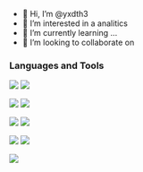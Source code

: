 - 👋 Hi, I’m @yxdth3
- 👀 I’m interested in a analitics 
- 🌱 I’m currently learning ...
- 💞️ I’m looking to collaborate on 


### Languages and Tools

<p>
  <img src="https://img.shields.io/badge/PHP-F05032?style=for-the-badge&logo=PHP&logoColor=white">
  <img src="https://img.shields.io/badge/Phyton-F05032?style=for-the-badge&logo=Phyton&logoColor=white">
</p>
<p>
  <img src="https://img.shields.io/badge/Visual_Studio-5C2D91?style=for-the-badge&logo=visual%20studio&logoColor=white">
  <img src="https://img.shields.io/badge/Eclipse-2C2255?style=for-the-badge&logo=eclipse&logoColor=white">  
</p>
<p>
  <img src="https://img.shields.io/badge/CSS3-1572B6?style=for-the-badge&logo=css3&logoColor=white">
  <img src="https://img.shields.io/badge/HTML5-E34F26?style=for-the-badge&logo=html5&logoColor=white">
</p>
<p>
  <img src="https://img.shields.io/badge/Java-ED8B00?style=for-the-badge&logo=java&logoColor=white">
  <img src="https://img.shields.io/badge/JavaScript-F7DF1E?style=for-the-badge&logo=javascript&logoColor=black">
</p>
<p>
  <img src="https://img.shields.io/badge/MySQL-EC9322?style=for-the-badge&logo=mysql&logoColor=white">
</p>

<!---
yxdth3/yxdth3 is a ✨ special ✨ repository because its `README.md` (this file) appears on your GitHub profile.
You can click the Preview link to take a look at your changes.
--->

